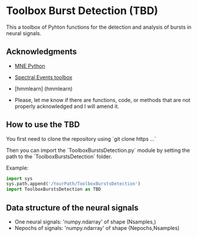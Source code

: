 # Toolbox Burst Detection (TBD)

This a toolbox of Pyhton functions for the detection and analysis of bursts in neural signals.

## Acknowledgments

- [MNE Python](https://mne.tools/stable/index.html)

- [Spectral Events toolbox](https://github.com/jonescompneurolab/SpectralEvents)

- [hmmlearn] (hmmlearn)

- Please, let me know if there are functions, code, or methods that are not properly acknowledged and I will amend it.


## How to use the TBD

You first need to clone the repository using ´git clone https ...´

Then you can import the ´ToolboxBurstsDetection.py´ module by setting the path to the ´ToolboxBurstsDetection´ folder.

Example:

```python
import sys
sys.path.append('/YourPath/ToolboxBurstsDetection')
import ToolboxBurstsDetection as TBD
```

## Data structure of the neural signals

- One neural signals: 'numpy.ndarray' of shape (Nsamples,)
- Nepochs of signals: 'numpy.ndarray' of shape (Nepochs,Nsamples)